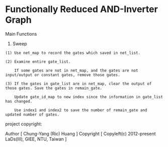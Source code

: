 # Functionally Reduced AND-Inverter Graph
Main Functions  

  1. Sweep  
  
    (1) Use net_map to record the gates which saved in net_list.  
    
    (2) Examine entire gate_list.  
    
        If some gates are not in net_map, and the gates are not input/output or constant gates, remove those gates.  
        
    (3) If the gates in gate_list are in net_map, clear the output of those gates. Save the gates in remain_gate.  
    
        Update gate_id_map to new index since the information in gate_list has changed.  
        
        Use index1 and index2 to save the number of remain_gate and updated number of gates.  
        


project copyright:

  Author       [ Chung-Yang (Ric) Huang ]
  Copyright    [ Copyleft(c) 2012-present LaDs(III), GIEE, NTU, Taiwan ]


